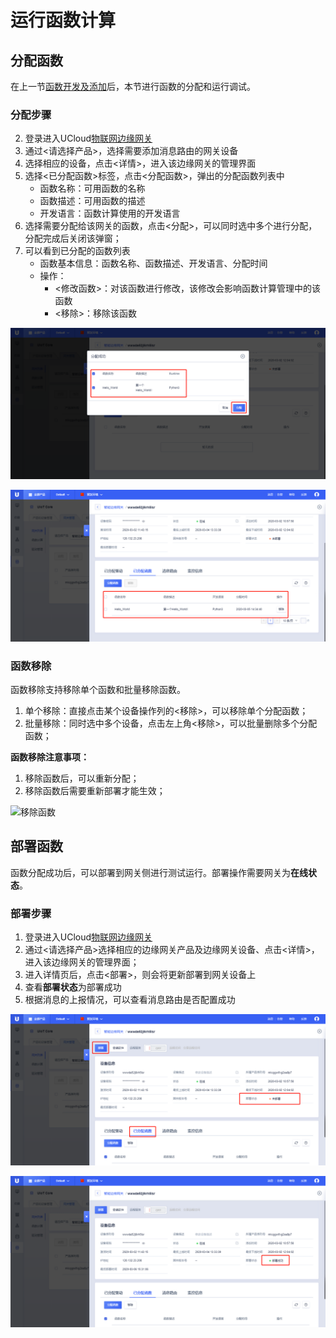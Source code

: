 # 运行函数计算

## 分配函数

在上一节[函数开发及添加](/uiot-edge/user_guide/edge_computing/function_development)后，本节进行函数的分配和运行调试。

### 分配步骤

2. 登录进入UCloud[物联网边缘网关](https://console.ucloud.cn/uiot_edge)
2. 通过<请选择产品>，选择需要添加消息路由的网关设备
3. 选择相应的设备，点击<详情>，进入该边缘网关的管理界面
4. 选择<已分配函数>标签，点击<分配函数>，弹出的分配函数列表中
   - 函数名称：可用函数的名称
   - 函数描述：可用函数的描述
   - 开发语言：函数计算使用的开发语言
5. 选择需要分配给该网关的函数，点击<分配>，可以同时选中多个进行分配，分配完成后关闭该弹窗；
6. 可以看到已分配的函数列表
   - 函数基本信息：函数名称、函数描述、开发语言、分配时间
   - 操作：
     - <修改函数>：对该函数进行修改，该修改会影响函数计算管理中的该函数
     - <移除>：移除该函数

![分配函数](../../images/分配函数.png)

![分配函数列表](../../images/分配函数列表.png)

### 函数移除

函数移除支持移除单个函数和批量移除函数。

1. 单个移除：直接点击某个设备操作列的<移除>，可以移除单个分配函数；
2. 批量移除：同时选中多个设备，点击左上角<移除>，可以批量删除多个分配函数；

**函数移除注意事项：**

1. 移除函数后，可以重新分配；
2. 移除函数后需要重新部署才能生效；

![移除函数](D:/iot_document/Ucloud/2020/UIoT-Edge/用户使用文档/uiot-edge/images/移除函数.png)

## 部署函数

函数分配成功后，可以部署到网关侧进行测试运行。部署操作需要网关为**在线状态**。

### 部署步骤

1. 登录进入UCloud[物联网边缘网关](https://console.ucloud.cn/uiot_edge)
2. 通过<请选择产品>选择相应的边缘网关产品及边缘网关设备、点击<详情>，进入该边缘网关的管理界面；
3. 进入详情页后，点击<部署>，则会将更新部署到网关设备上
4. 查看**部署状态**为部署成功
5. 根据消息的上报情况，可以查看消息路由是否配置成功

![部署函数](../../images/部署函数.png)

![函数部署成功](../../images/函数部署成功.png)



